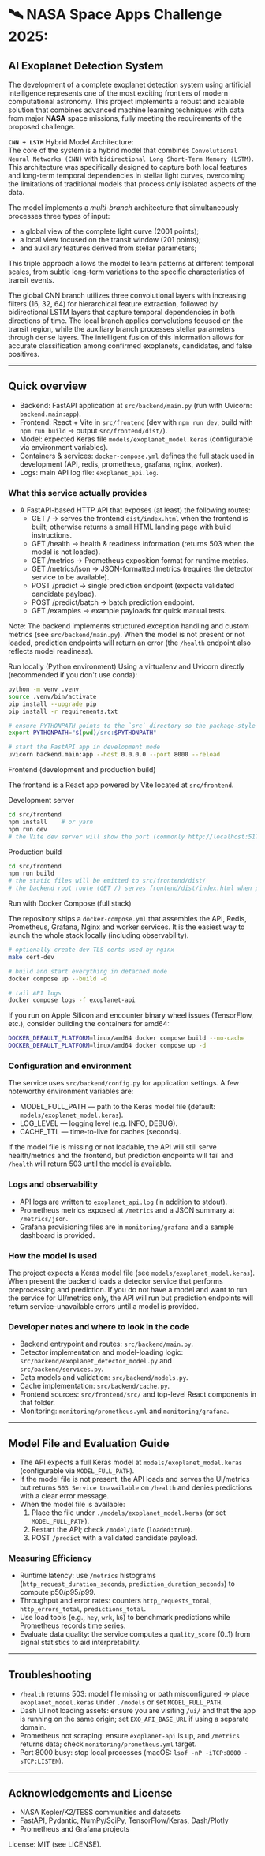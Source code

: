 # 🛰️ NASA Space Apps Challenge 2025: 
## AI Exoplanet Detection System

The development of a complete exoplanet detection system using artificial intelligence represents one of the most exciting frontiers of modern computational astronomy. This project implements a robust and scalable solution that combines advanced machine learning techniques with data from major **NASA** space missions, fully meeting the requirements of the proposed challenge.

**`CNN + LSTM`** Hybrid Model Architecture: <br>
The core of the system is a hybrid model that combines `Convolutional Neural Networks (CNN)` with `bidirectional Long Short-Term Memory (LSTM)`. This architecture was specifically designed to capture both local features and long-term temporal dependencies in stellar light curves, overcoming the limitations of traditional models that process only isolated aspects of the data.

The model implements a *multi-branch* architecture that simultaneously processes three types of input: 
- a global view of the complete light curve (2001 points);
- a local view focused on the transit window (201 points);
- and auxiliary features derived from stellar parameters;

This triple approach allows the model to learn patterns at different temporal scales, from subtle long-term variations to the specific characteristics of transit events.

The global CNN branch utilizes three convolutional layers with increasing filters (16, 32, 64) for hierarchical feature extraction, followed by bidirectional LSTM layers that capture temporal dependencies in both directions of time. The local branch applies convolutions focused on the transit region, while the auxiliary branch processes stellar parameters through dense layers. The intelligent fusion of this information allows for accurate classification among confirmed exoplanets, candidates, and false positives.

---

## Quick overview
- Backend: FastAPI application at `src/backend/main.py` (run with Uvicorn: `backend.main:app`).
- Frontend: React + Vite in `src/frontend` (dev with `npm run dev`, build with `npm run build` → output `src/frontend/dist/`).
- Model: expected Keras file `models/exoplanet_model.keras` (configurable via environment variables).
- Containers & services: `docker-compose.yml` defines the full stack used in development (API, redis, prometheus, grafana, nginx, worker).
- Logs: main API log file: `exoplanet_api.log`.

### What this service actually provides
- A FastAPI-based HTTP API that exposes (at least) the following routes:
  - GET /            → serves the frontend `dist/index.html` when the frontend is built; otherwise returns a small HTML landing page with build instructions.
  - GET /health      → health & readiness information (returns 503 when the model is not loaded).
  - GET /metrics     → Prometheus exposition format for runtime metrics.
  - GET /metrics/json → JSON-formatted metrics (requires the detector service to be available).
  - POST /predict    → single prediction endpoint (expects validated candidate payload).
  - POST /predict/batch → batch prediction endpoint.
  - GET /examples    → example payloads for quick manual tests.

Note: The backend implements structured exception handling and custom metrics (see `src/backend/main.py`). When the model is not present or not loaded, prediction endpoints will return an error (the `/health` endpoint also reflects model readiness).

Run locally (Python environment)
Using a virtualenv and Uvicorn directly (recommended if you don't use conda):

```bash
python -m venv .venv
source .venv/bin/activate
pip install --upgrade pip
pip install -r requirements.txt

# ensure PYTHONPATH points to the `src` directory so the package-style imports work
export PYTHONPATH="$(pwd)/src:$PYTHONPATH"

# start the FastAPI app in development mode
uvicorn backend.main:app --host 0.0.0.0 --port 8000 --reload
```

Frontend (development and production build)

The frontend is a React app powered by Vite located at `src/frontend`.

Development server
```bash
cd src/frontend
npm install    # or yarn
npm run dev
# the Vite dev server will show the port (commonly http://localhost:5173)
```

Production build
```bash
cd src/frontend
npm run build
# the static files will be emitted to src/frontend/dist/
# the backend root route (GET /) serves frontend/dist/index.html when present
```

Run with Docker Compose (full stack)

The repository ships a `docker-compose.yml` that assembles the API, Redis, Prometheus, Grafana, Nginx and worker services. It is the easiest way to launch the whole stack locally (including observability).

```bash
# optionally create dev TLS certs used by nginx
make cert-dev

# build and start everything in detached mode
docker compose up --build -d

# tail API logs
docker compose logs -f exoplanet-api
```

If you run on Apple Silicon and encounter binary wheel issues (TensorFlow, etc.), consider building the containers for amd64:

```bash
DOCKER_DEFAULT_PLATFORM=linux/amd64 docker compose build --no-cache
DOCKER_DEFAULT_PLATFORM=linux/amd64 docker compose up -d
```

### Configuration and environment

The service uses `src/backend/config.py` for application settings. A few noteworthy environment variables are:
- MODEL_FULL_PATH — path to the Keras model file (default: `models/exoplanet_model.keras`).
- LOG_LEVEL — logging level (e.g. INFO, DEBUG).
- CACHE_TTL — time-to-live for caches (seconds).

If the model file is missing or not loadable, the API will still serve health/metrics and the frontend, but prediction endpoints will fail and `/health` will return 503 until the model is available.

### Logs and observability

- API logs are written to `exoplanet_api.log` (in addition to stdout).
- Prometheus metrics exposed at `/metrics` and a JSON summary at `/metrics/json`.
- Grafana provisioning files are in `monitoring/grafana` and a sample dashboard is provided.

### How the model is used

The project expects a Keras model file (see `models/exoplanet_model.keras`). When present the backend loads a detector service that performs preprocessing and prediction. If you do not have a model and want to run the service for UI/metrics only, the API will run but prediction endpoints will return service-unavailable errors until a model is provided.

### Developer notes and where to look in the code

- Backend entrypoint and routes: `src/backend/main.py`.
- Detector implementation and model-loading logic: `src/backend/exoplanet_detector_model.py` and `src/backend/services.py`.
- Data models and validation: `src/backend/models.py`.
- Cache implementation: `src/backend/cache.py`.
- Frontend sources: `src/frontend/src/` and top-level React components in that folder.
- Monitoring: `monitoring/prometheus.yml` and `monitoring/grafana`.
---

## Model File and Evaluation Guide
- The API expects a full Keras model at `models/exoplanet_model.keras` (configurable via `MODEL_FULL_PATH`).
- If the model file is not present, the API loads and serves the UI/metrics but returns `503 Service Unavailable` on `/health` and denies predictions with a clear error message.
- When the model file is available:
  1) Place the file under `./models/exoplanet_model.keras` (or set `MODEL_FULL_PATH`).
  2) Restart the API; check `/model/info` (`loaded:true`).
  3) POST `/predict` with a validated candidate payload.

### Measuring Efficiency
- Runtime latency: use `/metrics` histograms (`http_request_duration_seconds`, `prediction_duration_seconds`) to compute p50/p95/p99.
- Throughput and error rates: counters `http_requests_total`, `http_errors_total`, `predictions_total`.
- Use load tools (e.g., `hey`, `wrk`, `k6`) to benchmark predictions while Prometheus records time series.
- Evaluate data quality: the service computes a `quality_score` (0..1) from signal statistics to aid interpretability.

---

## Troubleshooting
- `/health` returns 503: model file missing or path misconfigured → place `exoplanet_model.keras` under `./models` or set `MODEL_FULL_PATH`.
- Dash UI not loading assets: ensure you are visiting `/ui/` and that the app is running on the same origin; set `EXO_API_BASE_URL` if using a separate domain.
- Prometheus not scraping: ensure `exoplanet-api` is up, and `/metrics` returns data; check `monitoring/prometheus.yml` target.
- Port 8000 busy: stop local processes (macOS: `lsof -nP -iTCP:8000 -sTCP:LISTEN`).

---

## Acknowledgements and License
- NASA Kepler/K2/TESS communities and datasets
- FastAPI, Pydantic, NumPy/SciPy, TensorFlow/Keras, Dash/Plotly
- Prometheus and Grafana projects

License: MIT (see LICENSE).

